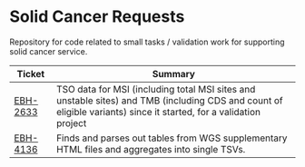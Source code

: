 # Solid Cancer Requests
Repository for code related to small tasks / validation work for supporting solid cancer service.

|  Ticket   |   Summary   |
|   ---     |     ---     |
| [EBH-2633] | TSO data for MSI (including total MSI sites and unstable sites) and TMB (including CDS and count of eligible variants) since it started, for a validation project |
| [EBH-4136] | Finds and parses out tables from WGS supplementary HTML files and aggregates into single TSVs. |


[EBH-2633]: https://cuhbioinformatics.atlassian.net/browse/EBH-2633
[EBH-4136]: https://cuhbioinformatics.atlassian.net/browse/EBH-4136
